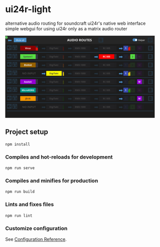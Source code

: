 # ui24r-light

alternative audio routing for soundcraft ui24r's native web interface  
simple webgui for using ui24r only as a matrix audio router  

[<img src="media/soundcraft-ui24r-matrix-audio-router.png" height="260" />](https://github.com/othmar52/ui24r-light/blob/master/media/soundcraft-ui24r-matrix-audio-router.png?raw=true)



## Project setup
```
npm install
```

### Compiles and hot-reloads for development
```
npm run serve
```

### Compiles and minifies for production
```
npm run build
```

### Lints and fixes files
```
npm run lint
```

### Customize configuration
See [Configuration Reference](https://cli.vuejs.org/config/).
